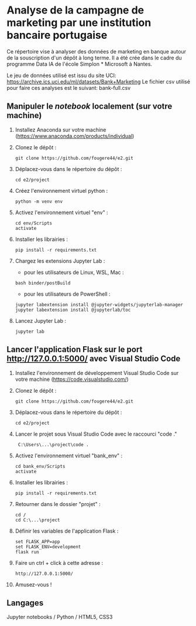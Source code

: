 # Analyse de la campagne de marketing par une institution bancaire portugaise
Ce répertoire vise à analyser des données de marketing en banque autour de la souscription d'un dépôt à long terme. Il a été crée dans le cadre du programme Data IA de l'école Simplon * Microsoft à Nantes.

Le jeu de données utilisé est issu du site UCI: https://archive.ics.uci.edu/ml/datasets/Bank+Marketing
Le fichier csv utilisé pour faire ces analyses est le suivant: bank-full.csv

## Manipuler le *notebook* localement (sur votre machine)

1. Installez Anaconda sur votre machine (https://www.anaconda.com/products/individual)

2. Clonez le dépôt :
    ```
    git clone https://github.com/fougere44/e2.git
    ```

3. Déplacez-vous dans le répertoire du dépôt :
    ```
    cd e2/project
    ```

4. Créez l'environnement virtuel python :
    ```
    python -m venv env
    ```

5. Activez l'environnement virtuel "env" :
    ```
    cd env/Scripts
    activate
    ```
    
6. Installer les librairies :
    ```
    pip install -r requirements.txt
    ```

7. Chargez les extensions Jupyter Lab :

    - pour les utilisateurs de Linux, WSL, Mac :
    ```
    bash binder/postBuild
    ```
    
    - pour les utilisateurs de PowerShell :
    ```
    jupyter labextension install @jupyter-widgets/jupyterlab-manager
    jupyter labextension install @jupyterlab/toc
    ```

8. Lancez Jupyter Lab :
    ```
    jupyter lab
    ```


## Lancer l'application Flask sur le port http://127.0.0.1:5000/ avec Visual Studio Code

1. Installez l'environnement de développement Visual Studio Code sur votre machine (https://code.visualstudio.com/)

2. Clonez le dépôt :
    ```
    git clone https://github.com/fougere44/e2.git
    ```

3. Déplacez-vous dans le répertoire du dépôt :
    ```
    cd e2/project
    ```

4. Lancer le projet sous Visual Studio Code avec le raccourci "code ."
   ```
    C:\Users\...\project\code .
    ```

5. Activez l'environnement virtuel "bank_env" :
    ```
    cd bank_env/Scripts
    activate
    ```
    
6. Installer les librairies :
    ```
    pip install -r requirements.txt
    ```

7. Retourner dans le dossier "projet" :
    ```
    cd /
    cd C:\...\project
    ```

8. Définir les variables de l'application Flask :
    ```
    set FLASK_APP=app
    set FLASK_ENV=development
    flask run
    ```

9. Faire un ctrl + click à cette adresse : 
    ```
    http://127.0.0.1:5000/
    ```

10. Amusez-vous !











## Langages 

Jupyter notebooks / Python / HTML5, CSS3


